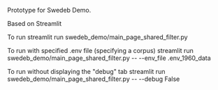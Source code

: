 Prototype for Swedeb Demo.

Based on Streamlit

To run
streamlit run swedeb_demo/main_page_shared_filter.py

To run with specified .env file (specifying a corpus)
streamlit run swedeb_demo/main_page_shared_filter.py -- --env_file .env_1960_data

To run without displaying the "debug" tab
streamlit run swedeb_demo/main_page_shared_filter.py -- --debug False